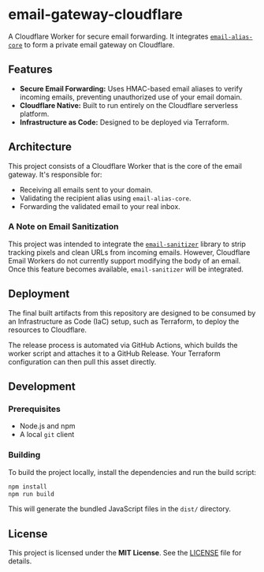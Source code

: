 # email-gateway-cloudflare

A Cloudflare Worker for secure email forwarding. It integrates [`email-alias-core`](https://github.com/CutTheCrapTech/email-alias-core) to form a private email gateway on Cloudflare.

## Features

- **Secure Email Forwarding:** Uses HMAC-based email aliases to verify incoming emails, preventing unauthorized use of your email domain.
- **Cloudflare Native:** Built to run entirely on the Cloudflare serverless platform.
- **Infrastructure as Code:** Designed to be deployed via Terraform.

## Architecture

This project consists of a Cloudflare Worker that is the core of the email gateway. It's responsible for:

- Receiving all emails sent to your domain.
- Validating the recipient alias using `email-alias-core`.
- Forwarding the validated email to your real inbox.

### A Note on Email Sanitization

This project was intended to integrate the [`email-sanitizer`](https://github.com/CutTheCrapTech/email-sanitizer) library to strip tracking pixels and clean URLs from incoming emails. However, Cloudflare Email Workers do not currently support modifying the body of an email. Once this feature becomes available, `email-sanitizer` will be integrated.

## Deployment

The final built artifacts from this repository are designed to be consumed by an Infrastructure as Code (IaC) setup, such as Terraform, to deploy the resources to Cloudflare.

The release process is automated via GitHub Actions, which builds the worker script and attaches it to a GitHub Release. Your Terraform configuration can then pull this asset directly.

## Development

### Prerequisites

- Node.js and npm
- A local `git` client

### Building

To build the project locally, install the dependencies and run the build script:

```bash
npm install
npm run build
```

This will generate the bundled JavaScript files in the `dist/` directory.

## License

This project is licensed under the **MIT License**. See the [LICENSE](LICENSE) file for details.

